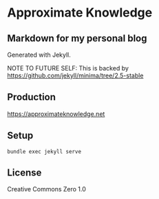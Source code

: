 # Approximate Knowledge

## Markdown for my personal blog

Generated with Jekyll.

NOTE TO FUTURE SELF: This is backed by https://github.com/jekyll/minima/tree/2.5-stable

Production
----------

https://approximateknowledge.net

Setup
-----

`bundle exec jekyll serve`

License
-------

Creative Commons Zero 1.0
